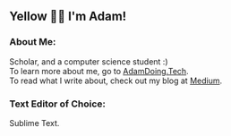 ## Yellow 👋🏾 I'm Adam!
### About Me:<br>
Scholar, and a computer science student :)
<br>
To learn more about me, go to [AdamDoing.Tech](https://www.adamdoing.tech).
<br> 
To read what I write about, check out my blog at [Medium](https://medium.com/@AdamDoingTech).

### Text Editor of Choice:<br>
Sublime Text.

